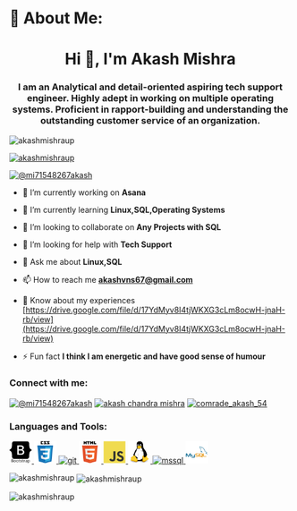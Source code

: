 # 💫 About Me:
<h1 align="center">Hi 👋, I'm Akash Mishra</h1>
<h3 align="center">I am an Analytical and detail-oriented aspiring tech support engineer. Highly adept in working on multiple operating systems. Proficient in rapport-building and understanding the outstanding customer service of an organization.</h3>

<p align="left"> <img src="https://komarev.com/ghpvc/?username=akashmishraup&label=Profile%20views&color=0e75b6&style=flat" alt="akashmishraup" /> </p>

<p align="left"> <a href="https://github.com/ryo-ma/github-profile-trophy"><img src="https://github-profile-trophy.vercel.app/?username=akashmishraup" alt="akashmishraup" /></a> </p>

<p align="left"> <a href="https://twitter.com/@mi71548267akash" target="blank"><img src="https://img.shields.io/twitter/follow/@mi71548267akash?logo=twitter&style=for-the-badge" alt="@mi71548267akash" /></a> </p>

- 🔭 I’m currently working on **Asana**

- 🌱 I’m currently learning **Linux,SQL,Operating Systems**

- 👯 I’m looking to collaborate on **Any Projects with SQL**

- 🤝 I’m looking for help with **Tech Support**

- 💬 Ask me about **Linux,SQL**

- 📫 How to reach me **akashvns67@gmail.com**

- 📄 Know about my experiences [https://drive.google.com/file/d/17YdMyv8I4tjWKXG3cLm8ocwH-jnaH-rb/view](https://drive.google.com/file/d/17YdMyv8I4tjWKXG3cLm8ocwH-jnaH-rb/view)

- ⚡ Fun fact **I think I am energetic and have good sense of humour**

<h3 align="left">Connect with me:</h3>
<p align="left">
<a href="https://twitter.com/@mi71548267akash" target="blank"><img align="center" src="https://raw.githubusercontent.com/rahuldkjain/github-profile-readme-generator/master/src/images/icons/Social/twitter.svg" alt="@mi71548267akash" height="30" width="40" /></a>
<a href="https://linkedin.com/in/akash chandra mishra" target="blank"><img align="center" src="https://raw.githubusercontent.com/rahuldkjain/github-profile-readme-generator/master/src/images/icons/Social/linked-in-alt.svg" alt="akash chandra mishra" height="30" width="40" /></a>
<a href="https://instagram.com/comrade_akash_54" target="blank"><img align="center" src="https://raw.githubusercontent.com/rahuldkjain/github-profile-readme-generator/master/src/images/icons/Social/instagram.svg" alt="comrade_akash_54" height="30" width="40" /></a>
</p>

<h3 align="left">Languages and Tools:</h3>
<p align="left"> <a href="https://getbootstrap.com" target="_blank" rel="noreferrer"> <img src="https://raw.githubusercontent.com/devicons/devicon/master/icons/bootstrap/bootstrap-plain-wordmark.svg" alt="bootstrap" width="40" height="40"/> </a> <a href="https://www.w3schools.com/css/" target="_blank" rel="noreferrer"> <img src="https://raw.githubusercontent.com/devicons/devicon/master/icons/css3/css3-original-wordmark.svg" alt="css3" width="40" height="40"/> </a> <a href="https://git-scm.com/" target="_blank" rel="noreferrer"> <img src="https://www.vectorlogo.zone/logos/git-scm/git-scm-icon.svg" alt="git" width="40" height="40"/> </a> <a href="https://www.w3.org/html/" target="_blank" rel="noreferrer"> <img src="https://raw.githubusercontent.com/devicons/devicon/master/icons/html5/html5-original-wordmark.svg" alt="html5" width="40" height="40"/> </a> <a href="https://developer.mozilla.org/en-US/docs/Web/JavaScript" target="_blank" rel="noreferrer"> <img src="https://raw.githubusercontent.com/devicons/devicon/master/icons/javascript/javascript-original.svg" alt="javascript" width="40" height="40"/> </a> <a href="https://www.linux.org/" target="_blank" rel="noreferrer"> <img src="https://raw.githubusercontent.com/devicons/devicon/master/icons/linux/linux-original.svg" alt="linux" width="40" height="40"/> </a> <a href="https://www.microsoft.com/en-us/sql-server" target="_blank" rel="noreferrer"> <img src="https://www.svgrepo.com/show/303229/microsoft-sql-server-logo.svg" alt="mssql" width="40" height="40"/> </a> <a href="https://www.mysql.com/" target="_blank" rel="noreferrer"> <img src="https://raw.githubusercontent.com/devicons/devicon/master/icons/mysql/mysql-original-wordmark.svg" alt="mysql" width="40" height="40"/> </a> </p>

<p><img align="left" src="https://github-readme-stats.vercel.app/api/top-langs?username=akashmishraup&show_icons=true&locale=en&layout=compact" alt="akashmishraup" /></p>

<p>&nbsp;<img align="center" src="https://github-readme-stats.vercel.app/api?username=akashmishraup&show_icons=true&locale=en" alt="akashmishraup" /></p>

<p><img align="center" src="https://github-readme-streak-stats.herokuapp.com/?user=akashmishraup&" alt="akashmishraup" /></p>
